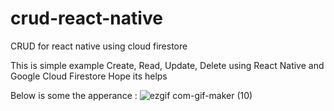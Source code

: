 # crud-react-native
CRUD for react native using cloud firestore

This is simple example Create, Read, Update, Delete using React Native and Google Cloud Firestore
Hope its helps

Below is some the apperance :
![ezgif com-gif-maker (10)](https://user-images.githubusercontent.com/46315111/101802538-8468a000-3b4a-11eb-9377-8911bd9502ac.gif)
